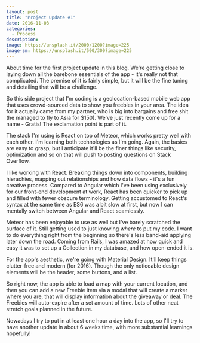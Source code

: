 ```yaml
---
layout: post
title: "Project Update #1"
date: 2016-11-03
categories:
  - Process
description: 
image: https://unsplash.it/2000/1200?image=225
image-sm: https://unsplash.it/500/300?image=225
---
```


About time for the first project update in this blog. We're getting close to laying down all the barebone essentials of the app - it's really not that complicated. The premise of it is fairly simple, but it will be the fine tuning and detailing that will be a challenge.

So this side project that I'm coding is a geolocation-based mobile web app that uses crowd-sourced data to show you freebies in your area. The idea for it actually came from my partner, who is big into bargains and free shit (he managed to fly to Asia for $150). We've just recently come up for a name - Gratis! The exclamation point is part of it.

The stack I'm using is React on top of Meteor, which works pretty well with each other. I'm learning both technologies as I'm going. Again, the basics are easy to grasp, but I anticipate it'll be the finer things like security, optimization and so on that will push to posting questions on Stack Overflow. 

I like working with React. Breaking things down into components, building hierachies, mapping out relationships and how data flows - it's a fun creative process. Compared to Angular which I've been using exclusively for our front-end development at work, React has been quicker to pick up and filled with fewer obscure terminology. Getting accustomed to React's syntax at the same time as ES6 was a bit slow at first, but now I can mentally switch between Angular and React seamlessly.

Meteor has been enjoyable to use as well but I've barely scratched the surface of it. Still getting used to just knowing *where* to put my code. I want to do everything right from the beginning so there's less band-aid applying later down the road. Coming from Rails, I was amazed at how quick and easy it was to set up a Collection in my database, and how open-ended it is.

For the app's aesthetic, we're going with Material Design. It'll keep things clutter-free and modern (for 2016). Though the only noticeable design elements will be the header, some buttons, and a list.

So right now, the app is able to load a map with your current location, and then you can add a new Freebie item via a modal that will create a marker where you are, that will display information about the giveaway or deal. The Freebies will auto-expire after a set amount of time. Lots of other neat stretch goals planned in the future.

Nowadays I try to put in at least one hour a day into the app, so I'll try to have another update in about 6 weeks time, with more substantial learnings hopefully!